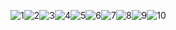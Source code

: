 ![1](https://raw.githubusercontent.com/tjwds/generative_art/results/1.jpg)![2](https://raw.githubusercontent.com/tjwds/generative_art/results/2.jpg)![3](https://raw.githubusercontent.com/tjwds/generative_art/results/3.jpg)![4](https://raw.githubusercontent.com/tjwds/generative_art/results/4.jpg)![5](https://raw.githubusercontent.com/tjwds/generative_art/results/5.jpg)![6](https://raw.githubusercontent.com/tjwds/generative_art/results/6.jpg)![7](https://raw.githubusercontent.com/tjwds/generative_art/results/7.jpg)![8](https://raw.githubusercontent.com/tjwds/generative_art/results/8.jpg)![9](https://raw.githubusercontent.com/tjwds/generative_art/results/9.jpg)![10](https://raw.githubusercontent.com/tjwds/generative_art/results/10.jpg)
